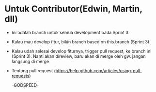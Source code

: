 # Untuk Contributor(Edwin, Martin, dll)

* Ini adalah branch untuk semua development pada Sprint 3
* Kalau mau develop fitur, bikin branch based on this.branch (Sprint 3).
* Kalau udah selesai develop fiturnya, trigger pull request, ke branch ini (Sprint 3). Nanti akan direview, baru akan di merge oleh gw.
  jangan langsung di merge
* Tentang pull request (https://help.github.com/articles/using-pull-requests)
  
  -GODSPEED-
